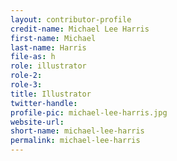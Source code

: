```yaml
---
layout: contributor-profile
credit-name: Michael Lee Harris
first-name: Michael
last-name: Harris
file-as: h
role: illustrator
role-2:
role-3:
title: Illustrator
twitter-handle:
profile-pic: michael-lee-harris.jpg
website-url:
short-name: michael-lee-harris
permalink: michael-lee-harris
---
```

